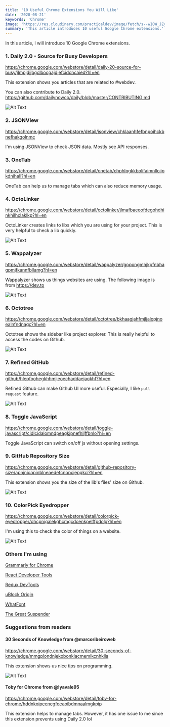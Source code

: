 ```yaml
---
title: '10 Useful Chrome Extensions You Will Like'
date: '2020-08-21'
keywords: 'Chrome'
image: 'https://res.cloudinary.com/practicaldev/image/fetch/s--wIOW_JZy--/c_imagga_scale,f_auto,fl_progressive,h_420,q_auto,w_1000/https://dev-to-uploads.s3.amazonaws.com/i/1onr7i6uupl5kpk3oiv4.jpg'
summary: 'This article introduces 10 useful Google Chrome extensions.'
---
```


In this article, I will introduce 10 Google Chrome extensions.

### 1. Daily 2.0 - Source for Busy Developers

https://chrome.google.com/webstore/detail/daily-20-source-for-busy/jlmpjdjjbgclbocgajdjefcidcncaied?hl=en

This extension shows you articles that are related to #webdev.

You can also contribute to Daily 2.0.
https://github.com/dailynowco/daily/blob/master/CONTRIBUTING.md

![Alt Text](https://thepracticaldev.s3.amazonaws.com/i/0dhx0t6am6anqe0e4y99.png)

### 2. JSONView

https://chrome.google.com/webstore/detail/jsonview/chklaanhfefbnpoihckbnefhakgolnmc

I'm using JSONView to check JSON data. Mostly see API responses.

### 3. OneTab

https://chrome.google.com/webstore/detail/onetab/chphlpgkkbolifaimnlloiipkdnihall?hl=en

OneTab can help us to manage tabs which can also reduce memory usage.

### 4. OctoLinker

https://chrome.google.com/webstore/detail/octolinker/jlmafbaeoofdegohdhinkhilhclaklkp?hl=en

OctoLinker creates links to libs which you are using for your project.
This is very helpful to check a lib quickly.

![Alt Text](https://thepracticaldev.s3.amazonaws.com/i/sghrf7oyx971qifcej5q.png)

### 5. Wappalyzer

https://chrome.google.com/webstore/detail/wappalyzer/gppongmhjkpfnbhagpmjfkannfbllamg?hl=en

Wappalyzer shows us things websites are using.
The following image is from https://dev.to

![Alt Text](https://thepracticaldev.s3.amazonaws.com/i/bu2h5474lqu0kf6aftlb.png)

### 6. Octotree

https://chrome.google.com/webstore/detail/octotree/bkhaagjahfmjljalopjnoealnfndnagc?hl=en

Octotree shows the sidebar like project explorer. This is really helpful to access the codes on Github.

![Alt Text](https://thepracticaldev.s3.amazonaws.com/i/kfiab6emhsij0ytidrg5.png)

### 7. Refined GitHub

https://chrome.google.com/webstore/detail/refined-github/hlepfoohegkhhmjieoechaddaejaokhf?hl=en

Refined Github can make Github UI more useful. Especially, I like `pull request` feature.

![Alt Text](https://thepracticaldev.s3.amazonaws.com/i/q3ngrrjdryjdu5vwtx9y.png)

### 8. Toggle JavaScript

https://chrome.google.com/webstore/detail/toggle-javascript/cidlcjdalomndpeagkjpnefhljffbnlo?hl=en

Toggle JavaScript can switch on/off js without opening settings.

### 9. GitHub Repository Size

https://chrome.google.com/webstore/detail/github-repository-size/apnjnioapinblneaedefcnopcjepgkci?hl=en

This extension shows you the size of the lib's files' size on Github.

![Alt Text](https://thepracticaldev.s3.amazonaws.com/i/uxmxpicmsc28fxe4cvxg.png)

### 10. ColorPick Eyedropper

https://chrome.google.com/webstore/detail/colorpick-eyedropper/ohcpnigalekghcmgcdcenkpelffpdolg?hl=en

I'm using this to check the color of things on a website.

![Alt Text](https://thepracticaldev.s3.amazonaws.com/i/p4ww5krlewzw8hniilxb.png)

### Others I'm using

[Grammarly for Chrome](https://chrome.google.com/webstore/detail/grammarly-for-chrome/kbfnbcaeplbcioakkpcpgfkobkghlhen)

[React Developer Tools](https://chrome.google.com/webstore/detail/react-developer-tools/fmkadmapgofadopljbjfkapdkoienihi)

[Redux DevTools](https://chrome.google.com/webstore/detail/redux-devtools/lmhkpmbekcpmknklioeibfkpmmfibljd)

[uBlock Origin](https://chrome.google.com/webstore/detail/ublock-origin/cjpalhdlnbpafiamejdnhcphjbkeiagm)

[WhatFont](https://chrome.google.com/webstore/detail/whatfont/jabopobgcpjmedljpbcaablpmlmfcogm)

[The Great Suspender](https://chrome.google.com/webstore/detail/the-great-suspender/klbibkeccnjlkjkiokjodocebajanakg)

### Suggestions from readers

#### 30 Seconds of Knowledge from @marcoribeiroweb

https://chrome.google.com/webstore/detail/30-seconds-of-knowledge/mmgplondnjekobonklacmemikcnhklla

This extension shows us nice tips on programming.

![Alt Text](https://thepracticaldev.s3.amazonaws.com/i/w74gey63vr2hjn1f8b1h.png)

#### Toby for Chrome from @lyavale95

https://chrome.google.com/webstore/detail/toby-for-chrome/hddnkoipeenegfoeaoibdmnaalmgkpip

This extension helps to manage tabs. However, it has one issue to me since this extension prevents using Daily 2.0 lol
